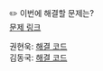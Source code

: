 ✏️ 이번에 해결할 문제는? <br>
[문제 링크](https://www.acmicpc.net/problem/5214)

권현욱: [해결 코드]() <br>
김동국: [해결 코드]() <br>
